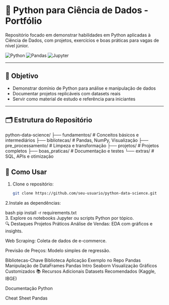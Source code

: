 # 🐍 Python para Ciência de Dados - Portfólio 

Repositório focado em demonstrar habilidades em Python aplicadas à Ciência de Dados, com projetos, exercícios e boas práticas para vagas de nível júnior.

![Python](https://img.shields.io/badge/Python-3.10%2B-blue)
![Pandas](https://img.shields.io/badge/Pandas-2.0%2B-orange)
![Jupyter](https://img.shields.io/badge/Jupyter-Notebook-yellow)

---

## 📌 Objetivo

- Demonstrar domínio de Python para análise e manipulação de dados  
- Documentar projetos replicáveis com datasets reais  
- Servir como material de estudo e referência para iniciantes  

---

## 🗂 Estrutura do Repositório  
python-data-science/
├── fundamentos/ # Conceitos básicos e intermediários
├── bibliotecas/ # Pandas, NumPy, Visualização
├── pre_processamento/ # Limpeza e transformação
├── projetos/ # Projetos completos
├── boas_praticas/ # Documentação e testes
└── extras/ # SQL, APIs e otimização

## 🚀 Como Usar
1. Clone o repositório:
   ```bash
   git clone https://github.com/seu-usuario/python-data-science.git
2.Instale as dependências:

bash
pip install -r requirements.txt  
3. Explore os notebooks Jupyter ou scripts Python por tópico.  
🔍 Destaques
Projetos Práticos
Análise de Vendas: EDA com gráficos e insights.

Web Scraping: Coleta de dados de e-commerce.

Previsão de Preços: Modelo simples de regressão.

Bibliotecas-Chave
Biblioteca	Aplicação	Exemplo no Repo
Pandas	Manipulação de DataFrames	Pandas Intro
Seaborn	Visualização	Gráficos Customizados
📚 Recursos Adicionais
Datasets Recomendados (Kaggle, IBGE)

Documentação Python

Cheat Sheet Pandas



   
